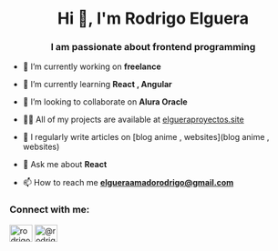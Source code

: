 <h1 align="center">Hi 👋, I'm Rodrigo Elguera</h1>
<h3 align="center">I am passionate about frontend programming</h3>

- 🔭 I’m currently working on **freelance**

- 🌱 I’m currently learning **React , Angular**

- 👯 I’m looking to collaborate on **Alura Oracle**

- 👨‍💻 All of my projects are available at [elgueraproyectos.site](elgueraproyectos.site)

- 📝 I regularly write articles on [blog anime , websites](blog anime , websites)

- 💬 Ask me about **React**

- 📫 How to reach me **elgueraamadorodrigo@gmail.com**

<h3 align="left">Connect with me:</h3>
<p align="left">
<a href="https://fb.com/rodrigo elguera amado" target="blank"><img align="center" src="https://raw.githubusercontent.com/rahuldkjain/github-profile-readme-generator/master/src/images/icons/Social/facebook.svg" alt="rodrigo elguera amado" height="30" width="40" /></a>
<a href="https://www.youtube.com/c/@rodrigozyt" target="blank"><img align="center" src="https://raw.githubusercontent.com/rahuldkjain/github-profile-readme-generator/master/src/images/icons/Social/youtube.svg" alt="@rodrigozyt" height="30" width="40" /></a>
</p>


